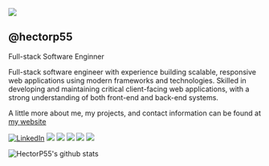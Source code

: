 ![](https://visitor-badge.glitch.me/badge?page_id=hectorp55.hectorp55)

<h2>@hectorp55</h2>
<p>Full-stack Software Enginner</p>


<p>Full-stack software engineer with experience building scalable, responsive web applications using modern frameworks and technologies. Skilled in developing and maintaining critical client-facing web applications, with a strong understanding of both front-end and back-end systems.</p>

A little more about me, my projects, and contact information can be found at <a href="https://puga-personalwebsite.web.app/">my website</a>

<p>
  <a href="www.linkedin.com/in/hector-puga-407469132"><img src="https://img.shields.io/badge/LinkedIn--_.svg?style=social&logo=linkedin" alt="LinkedIn"></a>
  <a href="#"><img src="https://img.shields.io/badge/Angular-Expert-green?logo=angular"></a>
  <a href="#"><img src="https://img.shields.io/badge/HTML-Expert-green?logo=html5"></a>
  <a href="#"><img src="https://img.shields.io/badge/CSS-Expert-green?logo=css"></a>
  <a href="#"><img src="https://img.shields.io/badge/Unity-Enthusiast-blue?logo=unity"></a>
  <a href="#"><img src="https://img.shields.io/badge/Readable%20Code-Devotee-blue"></a>
</p>

![HectorP55's github stats](https://github-readme-stats.vercel.app/api?username=hectorp55&show_icons=true&hide_border=true)
